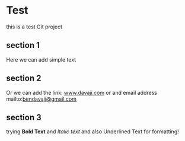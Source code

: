 # Test
this is a test Git project

## section 1
Here we can add simple text

## section 2
Or we can add the link: www.davaji.com or and email address mailto:bendavaji@gmail.com


## section 3
trying **Bold Text** and _Italic text_ and also Underlined Text for formatting!
